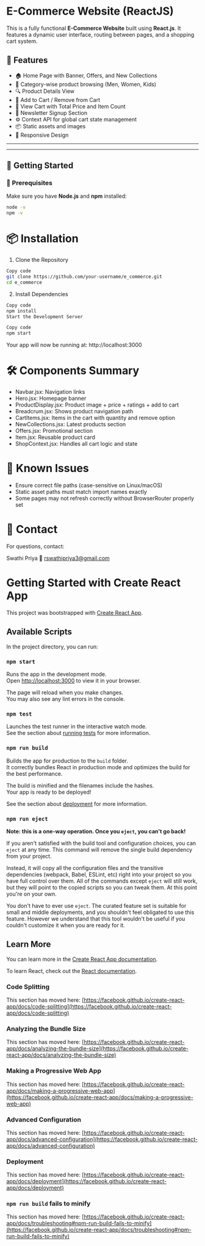 # E-Commerce Website (ReactJS)

This is a fully functional **E-Commerce Website** built using **React.js**. It features a dynamic user interface, routing between pages, and a shopping cart system.

## 📌 Features

- 🏠 Home Page with Banner, Offers, and New Collections
- 🧥 Category-wise product browsing (Men, Women, Kids)
- 🔍 Product Details View
- 🛒 Add to Cart / Remove from Cart
- 🧾 View Cart with Total Price and Item Count
- 📩 Newsletter Signup Section
- ⚙️ Context API for global cart state management
- 📦 Static assets and images
- 🎯 Responsive Design

---


---

## 🚀 Getting Started

### 🧰 Prerequisites

Make sure you have **Node.js** and **npm** installed:

```bash
node -v
npm -v
```
# 📦 Installation
 1. Clone the Repository

```bash
Copy code
git clone https://github.com/your-username/e_commerce.git
cd e_commerce
```

 2. Install Dependencies

```bash
Copy code
npm install
Start the Development Server
```
```bash
Copy code
npm start
```
Your app will now be running at: http://localhost:3000

# 🛠️ Components Summary
- Navbar.jsx: Navigation links
- Hero.jsx: Homepage banner
- ProductDisplay.jsx: Product image + price + ratings + add to cart
- Breadcrum.jsx: Shows product navigation path
- CartItems.jsx: Items in the cart with quantity and remove option
- NewCollections.jsx: Latest products section
- Offers.jsx: Promotional section
- Item.jsx: Reusable product card
- ShopContext.jsx: Handles all cart logic and state

# 🐛 Known Issues
- Ensure correct file paths (case-sensitive on Linux/macOS)
- Static asset paths must match import names exactly
- Some pages may not refresh correctly without BrowserRouter properly set

# 📧 Contact
For questions, contact:

Swathi Priya
📧 rswathipriya3@gmail.com

# Getting Started with Create React App

This project was bootstrapped with [Create React App](https://github.com/facebook/create-react-app).

## Available Scripts

In the project directory, you can run:

### `npm start`

Runs the app in the development mode.\
Open [http://localhost:3000](http://localhost:3000) to view it in your browser.

The page will reload when you make changes.\
You may also see any lint errors in the console.

### `npm test`

Launches the test runner in the interactive watch mode.\
See the section about [running tests](https://facebook.github.io/create-react-app/docs/running-tests) for more information.

### `npm run build`

Builds the app for production to the `build` folder.\
It correctly bundles React in production mode and optimizes the build for the best performance.

The build is minified and the filenames include the hashes.\
Your app is ready to be deployed!

See the section about [deployment](https://facebook.github.io/create-react-app/docs/deployment) for more information.

### `npm run eject`

**Note: this is a one-way operation. Once you `eject`, you can't go back!**

If you aren't satisfied with the build tool and configuration choices, you can `eject` at any time. This command will remove the single build dependency from your project.

Instead, it will copy all the configuration files and the transitive dependencies (webpack, Babel, ESLint, etc) right into your project so you have full control over them. All of the commands except `eject` will still work, but they will point to the copied scripts so you can tweak them. At this point you're on your own.

You don't have to ever use `eject`. The curated feature set is suitable for small and middle deployments, and you shouldn't feel obligated to use this feature. However we understand that this tool wouldn't be useful if you couldn't customize it when you are ready for it.

## Learn More

You can learn more in the [Create React App documentation](https://facebook.github.io/create-react-app/docs/getting-started).

To learn React, check out the [React documentation](https://reactjs.org/).

### Code Splitting

This section has moved here: [https://facebook.github.io/create-react-app/docs/code-splitting](https://facebook.github.io/create-react-app/docs/code-splitting)

### Analyzing the Bundle Size

This section has moved here: [https://facebook.github.io/create-react-app/docs/analyzing-the-bundle-size](https://facebook.github.io/create-react-app/docs/analyzing-the-bundle-size)

### Making a Progressive Web App

This section has moved here: [https://facebook.github.io/create-react-app/docs/making-a-progressive-web-app](https://facebook.github.io/create-react-app/docs/making-a-progressive-web-app)

### Advanced Configuration

This section has moved here: [https://facebook.github.io/create-react-app/docs/advanced-configuration](https://facebook.github.io/create-react-app/docs/advanced-configuration)

### Deployment

This section has moved here: [https://facebook.github.io/create-react-app/docs/deployment](https://facebook.github.io/create-react-app/docs/deployment)

### `npm run build` fails to minify

This section has moved here: [https://facebook.github.io/create-react-app/docs/troubleshooting#npm-run-build-fails-to-minify](https://facebook.github.io/create-react-app/docs/troubleshooting#npm-run-build-fails-to-minify)
